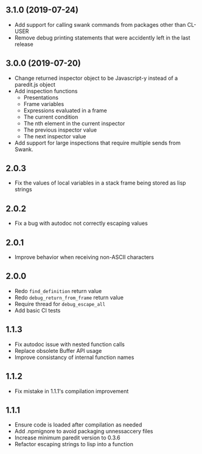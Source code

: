 ## 3.1.0 (2019-07-24)
* Add support for calling swank commands from packages other than CL-USER
* Remove debug printing statements that were accidently left in the last release

## 3.0.0 (2019-07-20)
* Change returned inspector object to be Javascript-y instead of a paredit.js object
* Add inspection functions
  * Presentations
  * Frame variables
  * Expressions evaluated in a frame
  * The current condition
  * The nth element in the current inspector
  * The previous inspector value
  * The next inspector value
* Add support for large inspections that require multiple sends from Swank.


## 2.0.3
* Fix the values of local variables in a stack frame being stored as lisp strings

## 2.0.2
* Fix a bug with autodoc not correctly escaping values

## 2.0.1
* Improve behavior when receiving non-ASCII characters

## 2.0.0
* Redo `find_definition` return value
* Redo `debug_return_from_frame` return value
* Require thread for `debug_escape_all`
* Add basic CI tests


## 1.1.3
* Fix autodoc issue with nested function calls
* Replace obsolete Buffer API usage
* Improve consistancy of internal function names

## 1.1.2
* Fix mistake in 1.1.1's compilation improvement

## 1.1.1
* Ensure code is loaded after compilation as needed
* Add .npmignore to avoid packaging unnessaccery files
* Increase minimum paredit version to 0.3.6
* Refactor escaping strings to lisp into a function
